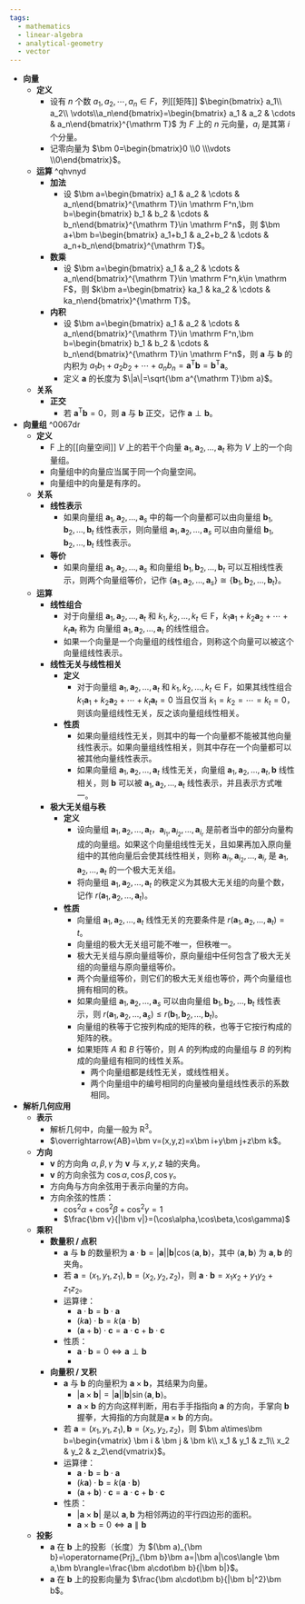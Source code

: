 ```yaml
---
tags:
  - mathematics
  - linear-algebra
  - analytical-geometry
  - vector
---
```

- **向量**
	- **定义**
		- 设有 $n$ 个数 $a_1,a_2,\cdots,a_n \in F$，列[[矩阵]] $\begin{bmatrix} a_1\\ a_2\\ \vdots\\a_n\end{bmatrix}=\begin{bmatrix} a_1 & a_2 & \cdots & a_n\end{bmatrix}^{\mathrm T}$ 为 $F$ 上的 $n$ 元向量，$a_i$ 是其第 $i$ 个分量。
		- 记零向量为 $\bm 0=\begin{bmatrix}0 \\0 \\\vdots \\0\end{bmatrix}$。
	- **运算** ^qhvnyd
		- **加法**
			- 设 $\bm a=\begin{bmatrix} a_1 & a_2 & \cdots & a_n\end{bmatrix}^{\mathrm T}\in \mathrm F^n,\bm b=\begin{bmatrix} b_1 & b_2 & \cdots & b_n\end{bmatrix}^{\mathrm T}\in \mathrm F^n$，则 $\bm a+\bm b=\begin{bmatrix} a_1+b_1 & a_2+b_2 & \cdots & a_n+b_n\end{bmatrix}^{\mathrm T}$。
		- **数乘**
			- 设 $\bm a=\begin{bmatrix} a_1 & a_2 & \cdots & a_n\end{bmatrix}^{\mathrm T}\in \mathrm F^n,k\in \mathrm F$，则 $k\bm a=\begin{bmatrix} ka_1 & ka_2 & \cdots & ka_n\end{bmatrix}^{\mathrm T}$。
		- **内积**
			- 设 $\bm a=\begin{bmatrix} a_1 & a_2 & \cdots & a_n\end{bmatrix}^{\mathrm T}\in \mathrm F^n,\bm b=\begin{bmatrix} b_1 & b_2 & \cdots & b_n\end{bmatrix}^{\mathrm T}\in \mathrm F^n$，则 $\bm a$ 与 $\bm b$ 的内积为 $a_1b_1+a_2b_2+\cdots+a_nb_n=\bm a^{\mathrm T}\bm b=\bm b^{\mathrm T}\bm a$。
			- 定义 $\bm a$ 的长度为 $\|a\|=\sqrt{\bm a^{\mathrm T}\bm a}$。
	- **关系**
		- **正交**
			- 若 $\bm a^{\mathrm T}\bm b=0$，则 $\bm a$ 与 $\bm b$ 正交，记作 $\bm a\perp\bm b$。
- **向量组** ^0067dr
	- **定义**
		- $\mathrm F$ 上的[[向量空间]] $V$ 上的若干个向量 $\bm a_1,\bm a_2,\dots,\bm a_t$ 称为 $V$ 上的一个向量组。
		- 向量组中的向量应当属于同一个向量空间。
		- 向量组中的向量是有序的。
	- **关系**
		- **线性表示**
			- 如果向量组 $\bm a_1,\bm a_2,\dots,\bm a_s$  中的每一个向量都可以由向量组 $\bm b_1,\bm b_2,\dots,\bm b_t$ 线性表示，则向量组 $\bm a_1,\bm a_2,\dots,\bm a_s$ 可以由向量组 $\bm b_1,\bm b_2,\dots,\bm b_t$ 线性表示。
		- **等价**
			- 如果向量组 $\bm a_1,\bm a_2,\dots,\bm a_s$ 和向量组 $\bm b_1,\bm b_2,\dots,\bm b_t$ 可以互相线性表示，则两个向量组等价，记作 $\{\bm a_1,\bm a_2,\dots,\bm a_s\}\cong\{\bm b_1,\bm b_2,\dots,\bm b_t\}$。
	- **运算**
		- **线性组合**
			- 对于向量组 $\bm a_1,\bm a_2,\dots,\bm a_t$ 和 $k_1,k_2,\dots,k_t\in\mathrm F$，$k_1\bm a_1+k_2\bm a_2+\cdots+k_t\bm a_t$ 称为 向量组 $\bm a_1,\bm a_2,\dots,\bm a_t$ 的线性组合。
			- 如果一个向量是一个向量组的线性组合，则称这个向量可以被这个向量组线性表示。
		- **线性无关与线性相关**
			- **定义**
				- 对于向量组 $\bm a_1,\bm a_2,\dots,\bm a_t$ 和 $k_1,k_2,\dots,k_t\in\mathrm F$，如果其线性组合 $k_1\bm a_1+k_2\bm a_2+\cdots+k_t\bm a_t=0$ 当且仅当 $k_1=k_2=\cdots=k_t=0$，则该向量组线性无关，反之该向量组线性相关。
			- **性质**
				- 如果向量组线性无关，则其中的每一个向量都不能被其他向量线性表示。如果向量组线性相关，则其中存在一个向量都可以被其他向量线性表示。
				- 如果向量组 $\bm a_1,\bm a_2,\dots,\bm a_t$ 线性无关，向量组 $\bm a_1,\bm a_2,\dots,\bm a_t,\bm b$ 线性相关，则 $\bm b$ 可以被 $\bm a_1,\bm a_2,\dots,\bm a_t$ 线性表示，并且表示方式唯一。
		- **极大无关组与秩**
			- **定义**
				- 设向量组 $\bm a_1,\bm a_2,\dots,\bm a_t$，$\bm a_{i_1},\bm a_{i_2},\dots,\bm a_{i_r}$ 是前者当中的部分向量构成的向量组。如果这个向量组线性无关，且如果再加入原向量组中的其他向量后会使其线性相关，则称 $\bm a_{i_1},\bm a_{i_2},\dots,\bm a_{i_r}$ 是 $\bm a_1,\bm a_2,\dots,\bm a_t$ 的一个极大无关组。
				- 将向量组 $\bm a_1,\bm a_2,\dots,\bm a_t$ 的秩定义为其极大无关组的向量个数，记作 $r(\bm a_1,\bm a_2,\dots,\bm a_t)$。
			- **性质**
				- 向量组 $\bm a_1,\bm a_2,\dots,\bm a_t$ 线性无关的充要条件是 $r(\bm a_1,\bm a_2,\dots,\bm a_t)=t$。
				- 向量组的极大无关组可能不唯一，但秩唯一。
				- 极大无关组与原向量组等价，原向量组中任何包含了极大无关组的向量组与原向量组等价。
				- 两个向量组等价，则它们的极大无关组也等价，两个向量组也拥有相同的秩。
				- 如果向量组 $\bm a_1,\bm a_2,\dots,\bm a_s$ 可以由向量组 $\bm b_1,\bm b_2,\dots,\bm b_t$ 线性表示，则 $r(\bm a_1,\bm a_2,\dots,\bm a_s)\le r(\bm b_1,\bm b_2,\dots,\bm b_t)$。
				- 向量组的秩等于它按列构成的矩阵的秩，也等于它按行构成的矩阵的秩。
				- 如果矩阵 $A$ 和 $B$ 行等价，则 $A$ 的列构成的向量组与 $B$ 的列构成的向量组有相同的线性关系。
					- 两个向量组都是线性无关，或线性相关。
					- 两个向量组中的编号相同的向量被向量组线性表示的系数相同。
- **解析几何应用**
	- **表示**
		- 解析几何中，向量一般为 $\mathrm R^3$。
		- $\overrightarrow{AB}=\bm v=(x,y,z)=x\bm i+y\bm j+z\bm k$。
	- **方向**
		- $\bm v$ 的方向角 $\alpha,\beta,\gamma$ 为 $\bm v$ 与 $x,y,z$ 轴的夹角。
		- $\bm v$ 的方向余弦为 $\cos\alpha,\cos\beta,\cos\gamma$。
		- 方向角与方向余弦用于表示向量的方向。
		- 方向余弦的性质：
			- $\cos^2\alpha+\cos^2\beta+\cos^2\gamma=1$
			- $\frac{\bm v}{|\bm v|}=(\cos\alpha,\cos\beta,\cos\gamma)$
	- **乘积**
		- **数量积 / 点积**
			- $\bm a$ 与 $\bm b$ 的数量积为 $\bm a\cdot\bm b=|\bm a||\bm b|\cos\langle \bm a,\bm b\rangle$，其中 $\langle \bm a,\bm b\rangle$ 为 $\bm a,\bm b$ 的夹角。
			- 若 $\bm a=(x_1,y_1,z_1),\bm b=(x_2,y_2,z_2)$，则 $\bm a\cdot\bm b=x_1x_2+y_1y_2+z_1z_2$。
			- 运算律：
				- $\bm a\cdot\bm b=\bm b\cdot\bm a$
				- $(k\bm a)\cdot\bm b=k(\bm a\cdot\bm b)$
				- $(\bm a+\bm b)\cdot \bm c=\bm a\cdot\bm c+\bm b\cdot\bm c$
			- 性质：
				- $\bm a\cdot\bm b=0 \iff \bm a\perp\bm b$
				-
		- **向量积 / 叉积**
			- $\bm a$ 与 $\bm b$ 的向量积为 $\bm a\times\bm b$，其结果为向量。
				- $|\bm a\times\bm b|=|\bm a||\bm b|\sin\langle \bm a,\bm b\rangle$。
				- $\bm a\times\bm b$ 的方向这样判断，用右手手指指向 $\bm a$ 的方向，手掌向 $\bm b$ 握拳，大拇指的方向就是$\bm a\times\bm b$ 的方向。
			- 若 $\bm a=(x_1,y_1,z_1),\bm b=(x_2,y_2,z_2)$，则 $\bm a\times\bm b=\begin{vmatrix} \bm i & \bm j & \bm k\\ x_1 & y_1 & z_1\\ x_2 & y_2 & z_2\end{vmatrix}$。
			- 运算律：
				- $\bm a\cdot\bm b=\bm b\cdot\bm a$
				- $(k\bm a)\cdot\bm b=k(\bm a\cdot\bm b)$
				- $(\bm a+\bm b)\cdot \bm c=\bm a\cdot\bm c+\bm b\cdot\bm c$
			- 性质：
				- $|\bm a\times\bm b|$ 是以 $\bm a,\bm b$ 为相邻两边的平行四边形的面积。
				- $\bm a\times\bm b=0 \iff \bm a\parallel\bm b$
	- **投影**
		- $\bm a$ 在 $\bm b$ 上的投影（长度）为 $(\bm a)_{\bm b}=\operatorname{Prj}_{\bm b}\bm a=|\bm a|\cos\langle \bm a,\bm b\rangle=\frac{\bm a\cdot\bm b}{|\bm b|}$。
		- $\bm a$ 在 $\bm b$ 上的投影向量为 $\frac{\bm a\cdot\bm b}{|\bm b|^2}\bm b$。